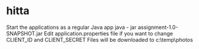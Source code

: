 # hitta
 Start the applications as a regular Java app java - jar assignment-1.0-SNAPSHOT.jar
 Edit application.properties file if you want to change CLIENT_ID and CLIENT_SECRET
 Files will be downloaded to c:\temp\photos